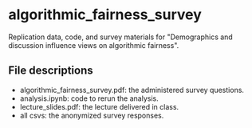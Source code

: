# algorithmic_fairness_survey
Replication data, code, and survey materials for "Demographics and discussion influence views on algorithmic fairness". 

## File descriptions

* algorithmic_fairness_survey.pdf: the administered survey questions. 
* analysis.ipynb: code to rerun the analysis. 
* lecture_slides.pdf: the lecture delivered in class. 
* all csvs: the anonymized survey responses. 
